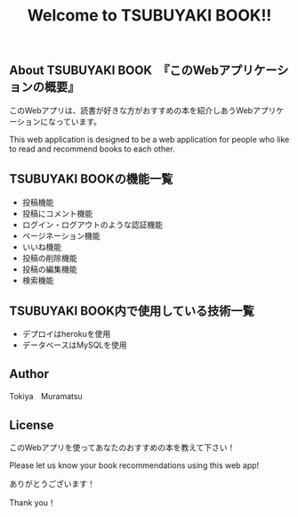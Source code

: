 <h1 align="center">Welcome to TSUBUYAKI BOOK!!</h1>
&nbsp;

## About TSUBUYAKI BOOK　『このWebアプリケーションの概要』
このWebアプリは、読書が好きな方がおすすめの本を紹介しあうWebアプリケーションになっています。

This web application is designed to be a web application for people who like to read and recommend books to each other.

## TSUBUYAKI BOOKの機能一覧
- 投稿機能
- 投稿にコメント機能
- ログイン・ログアウトのような認証機能
- ページネーション機能
- いいね機能
- 投稿の削除機能
- 投稿の編集機能
- 検索機能


## TSUBUYAKI BOOK内で使用している技術一覧
- デプロイはherokuを使用
- データベースはMySQLを使用

## Author
Tokiya　Muramatsu

## License
このWebアプリを使ってあなたのおすすめの本を教えて下さい！

Please let us know your book recommendations using this web app!

ありがとうございます！

Thank you！
  
